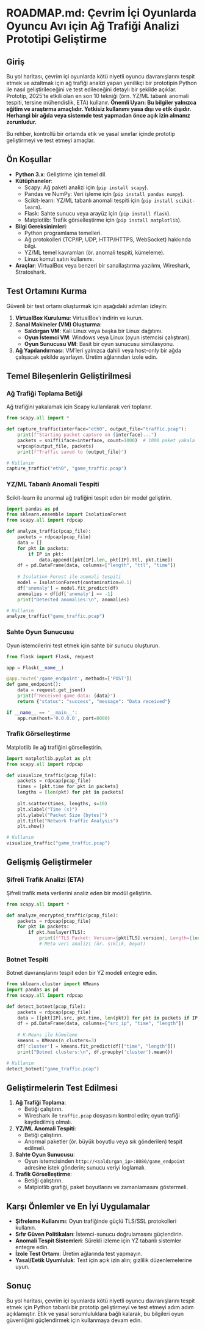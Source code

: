 # ROADMAP.md: Çevrim İçi Oyunlarda Oyuncu Avı için Ağ Trafiği Analizi Prototipi Geliştirme

## Giriş
Bu yol haritası, çevrim içi oyunlarda kötü niyetli oyuncu davranışlarını tespit etmek ve azaltmak için ağ trafiği analizi yapan yenilikçi bir prototipin Python ile nasıl geliştirileceğini ve test edileceğini detaylı bir şekilde açıklar. Prototip, 2025’te etkili olan en son 10 tekniği (örn. YZ/ML tabanlı anomali tespiti, tersine mühendislik, ETA) kullanır. **Önemli Uyarı: Bu bilgiler yalnızca eğitim ve araştırma amaçlıdır. Yetkisiz kullanımı yasa dışı ve etik dışıdır. Herhangi bir ağda veya sistemde test yapmadan önce açık izin almanız zorunludur.**

Bu rehber, kontrollü bir ortamda etik ve yasal sınırlar içinde prototip geliştirmeyi ve test etmeyi amaçlar.

## Ön Koşullar
- **Python 3.x**: Geliştirme için temel dil.
- **Kütüphaneler**:
  - Scapy: Ağ paketi analizi için (`pip install scapy`).
  - Pandas ve NumPy: Veri işleme için (`pip install pandas numpy`).
  - Scikit-learn: YZ/ML tabanlı anomali tespiti için (`pip install scikit-learn`).
  - Flask: Sahte sunucu veya arayüz için (`pip install flask`).
  - Matplotlib: Trafik görselleştirme için (`pip install matplotlib`).
- **Bilgi Gereksinimleri**:
  - Python programlama temelleri.
  - Ağ protokolleri (TCP/IP, UDP, HTTP/HTTPS, WebSocket) hakkında bilgi.
  - YZ/ML temel kavramları (ör. anomali tespiti, kümeleme).
  - Linux komut satırı kullanımı.
- **Araçlar**: VirtualBox veya benzeri bir sanallaştırma yazılımı, Wireshark, Stratoshark.

## Test Ortamını Kurma
Güvenli bir test ortamı oluşturmak için aşağıdaki adımları izleyin:
1. **VirtualBox Kurulumu**: VirtualBox’ı indirin ve kurun.
2. **Sanal Makineler (VM) Oluşturma**:
   - **Saldırgan VM**: Kali Linux veya başka bir Linux dağıtımı.
   - **Oyun İstemci VM**: Windows veya Linux (oyun istemcisi çalıştıran).
   - **Oyun Sunucusu VM**: Basit bir oyun sunucusu simülasyonu.
3. **Ağ Yapılandırması**: VM’leri yalnızca dahili veya host-only bir ağda çalışacak şekilde ayarlayın. Üretim ağlarından izole edin.

## Temel Bileşenlerin Geliştirilmesi

### Ağ Trafiği Toplama Betiği
Ağ trafiğini yakalamak için Scapy kullanılarak veri toplanır.

```python
from scapy.all import *

def capture_traffic(interface="eth0", output_file="traffic.pcap"):
    print(f"Starting packet capture on {interface}...")
    packets = sniff(iface=interface, count=1000)  # 1000 paket yakala
    wrpcap(output_file, packets)
    print(f"Traffic saved to {output_file}")

# Kullanım
capture_traffic("eth0", "game_traffic.pcap")
```

### YZ/ML Tabanlı Anomali Tespiti
Scikit-learn ile anormal ağ trafiğini tespit eden bir model geliştirin.

```python
import pandas as pd
from sklearn.ensemble import IsolationForest
from scapy.all import rdpcap

def analyze_traffic(pcap_file):
    packets = rdpcap(pcap_file)
    data = []
    for pkt in packets:
        if IP in pkt:
            data.append([pkt[IP].len, pkt[IP].ttl, pkt.time])
    df = pd.DataFrame(data, columns=["length", "ttl", "time"])
    
    # Isolation Forest ile anomali tespiti
    model = IsolationForest(contamination=0.1)
    df['anomaly'] = model.fit_predict(df)
    anomalies = df[df['anomaly'] == -1]
    print("Detected anomalies:\n", anomalies)

# Kullanım
analyze_traffic("game_traffic.pcap")
```

### Sahte Oyun Sunucusu
Oyun istemcilerini test etmek için sahte bir sunucu oluşturun.

```python
from flask import Flask, request

app = Flask(__name__)

@app.route('/game_endpoint', methods=['POST'])
def game_endpoint():
    data = request.get_json()
    print(f"Received game data: {data}")
    return {"status": "success", "message": "Data received"}

if __name__ == '__main__':
    app.run(host='0.0.0.0', port=8080)
```

### Trafik Görselleştirme
Matplotlib ile ağ trafiğini görselleştirin.

```python
import matplotlib.pyplot as plt
from scapy.all import rdpcap

def visualize_traffic(pcap_file):
    packets = rdpcap(pcap_file)
    times = [pkt.time for pkt in packets]
    lengths = [len(pkt) for pkt in packets]
    
    plt.scatter(times, lengths, s=10)
    plt.xlabel("Time (s)")
    plt.ylabel("Packet Size (bytes)")
    plt.title("Network Traffic Analysis")
    plt.show()

# Kullanım
visualize_traffic("game_traffic.pcap")
```

## Gelişmiş Geliştirmeler

### Şifreli Trafik Analizi (ETA)
Şifreli trafik meta verilerini analiz eden bir modül geliştirin.

```python
from scapy.all import *

def analyze_encrypted_traffic(pcap_file):
    packets = rdpcap(pcap_file)
    for pkt in packets:
        if pkt.haslayer(TLS):
            print(f"TLS Packet: Version={pkt[TLS].version}, Length={len(pkt)}")
            # Meta veri analizi (ör. sıklık, boyut)
```

### Botnet Tespiti
Botnet davranışlarını tespit eden bir YZ modeli entegre edin.

```python
from sklearn.cluster import KMeans
import pandas as pd
from scapy.all import rdpcap

def detect_botnet(pcap_file):
    packets = rdpcap(pcap_file)
    data = [[pkt[IP].src, pkt.time, len(pkt)] for pkt in packets if IP in pkt]
    df = pd.DataFrame(data, columns=["src_ip", "time", "length"])
    
    # K-Means ile kümeleme
    kmeans = KMeans(n_clusters=3)
    df['cluster'] = kmeans.fit_predict(df[["time", "length"]])
    print("Botnet clusters:\n", df.groupby('cluster').mean())

# Kullanım
detect_botnet("game_traffic.pcap")
```

## Geliştirmelerin Test Edilmesi
1. **Ağ Trafiği Toplama**:
   - Betiği çalıştırın.
   - Wireshark ile `traffic.pcap` dosyasını kontrol edin; oyun trafiği kaydedilmiş olmalı.
2. **YZ/ML Anomali Tespiti**:
   - Betiği çalıştırın.
   - Anormal paketler (ör. büyük boyutlu veya sık gönderilen) tespit edilmeli.
3. **Sahte Oyun Sunucusu**:
   - Oyun istemcisinden `http://<saldırgan_ip>:8080/game_endpoint` adresine istek gönderin; sunucu veriyi loglamalı.
4. **Trafik Görselleştirme**:
   - Betiği çalıştırın.
   - Matplotlib grafiği, paket boyutlarını ve zamanlamasını göstermeli.

## Karşı Önlemler ve En İyi Uygulamalar
- **Şifreleme Kullanımı**: Oyun trafiğinde güçlü TLS/SSL protokolleri kullanın.
- **Sıfır Güven Politikaları**: İstemci-sunucu doğrulamasını güçlendirin.
- **Anomali Tespit Sistemleri**: Sürekli izleme için YZ tabanlı sistemler entegre edin.
- **İzole Test Ortamı**: Üretim ağlarında test yapmayın.
- **Yasal/Eetik Uyumluluk**: Test için açık izin alın; gizlilik düzenlemelerine uyun.

## Sonuç
Bu yol haritası, çevrim içi oyunlarda kötü niyetli oyuncu davranışlarını tespit etmek için Python tabanlı bir prototip geliştirmeyi ve test etmeyi adım adım açıklamıştır. Etik ve yasal sorumluluklara bağlı kalarak, bu bilgileri oyun güvenliğini güçlendirmek için kullanmaya devam edin.
